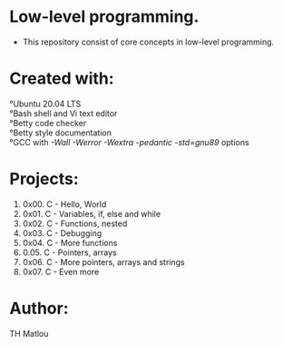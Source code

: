 # Low-level programming.

- This repository consist of core concepts in low-level programming.

# Created with:

°Ubuntu 20.04 LTS <br>
°Bash shell and Vi text editor <br>
°Betty code checker <br>
°Betty style documentation <br>
°GCC with _-Wall -Werror -Wextra -pedantic -std=gnu89_ options

# Projects:

1. 0x00. C - Hello, World
2. 0x01. C - Variables, if, else and while
3. 0x02. C - Functions, nested
4. 0x03. C - Debugging
5. 0x04. C - More functions
6. 0.05. C - Pointers, arrays
7. 0x06. C - More pointers, arrays and strings
8. 0x07. C - Even more

# Author:

TH Matlou

